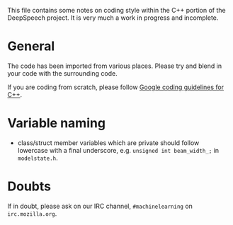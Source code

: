 This file contains some notes on coding style within the C++ portion of the
DeepSpeech project. It is very much a work in progress and incomplete.

General
=======

The code has been imported from various places. Please try and blend in your
code with the surrounding code.

If you are coding from scratch, please follow [Google coding guidelines for C++](https://google.github.io/styleguide/cppguide.html).

Variable naming
===============

* class/struct member variables which are private should follow lowercase with
  a final underscore, e.g. `unsigned int beam_width_;` in `modelstate.h`.


Doubts
======

If in doubt, please ask on our IRC channel, `#machinelearning` on `irc.mozilla.org`.
